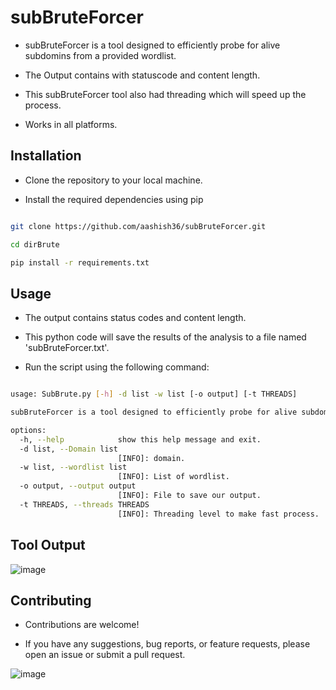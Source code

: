 # subBruteForcer

- subBruteForcer is a tool designed to efficiently probe for alive subdomins from a provided wordlist.

- The Output contains with statuscode and content length.

- This subBruteForcer tool also had threading which will speed up the process.
  
-  Works in all platforms.

## Installation

- Clone the repository to your local machine.
  
- Install the required dependencies using pip


```bash

git clone https://github.com/aashish36/subBruteForcer.git

cd dirBrute

pip install -r requirements.txt

```

## Usage

- The output contains status codes and content length.

- This python code will save the results of the analysis to a file named 'subBruteForcer.txt'.

- Run the script using the following command: 

``` bash

usage: SubBrute.py [-h] -d list -w list [-o output] [-t THREADS]

subBruteForcer is a tool designed to efficiently probe for alive subdomains from a provided wordlist list.

options:
  -h, --help            show this help message and exit.
  -d list, --Domain list
                        [INFO]: domain.
  -w list, --wordlist list
                        [INFO]: List of wordlist.
  -o output, --output output
                        [INFO]: File to save our output.
  -t THREADS, --threads THREADS
                        [INFO]: Threading level to make fast process.

```

## Tool Output

![image](https://github.com/aashishsec/subBruteForcer/assets/65489287/28d4d2ba-08bf-4943-9e81-0110e313f2c4)

## Contributing

- Contributions are welcome!
  
- If you have any suggestions, bug reports, or feature requests, please open an issue or submit a pull request.
  
![image](https://github.com/aashish36/JSScanner/assets/65489287/70f7e3a8-e95f-429b-9433-89087daad721)
